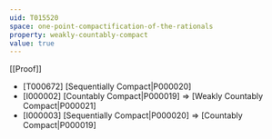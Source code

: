 ```yaml
---
uid: T015520
space: one-point-compactification-of-the-rationals
property: weakly-countably-compact
value: true
---
```

[[Proof]]

* [T000672] [Sequentially Compact|P000020]
* [I000002] [Countably Compact|P000019] => [Weakly Countably Compact|P000021]
* [I000003] [Sequentially Compact|P000020] => [Countably Compact|P000019]

